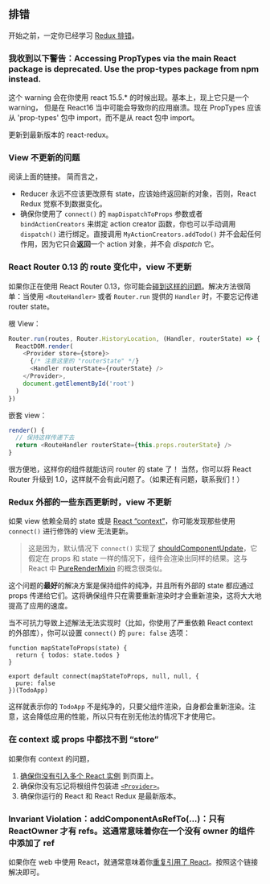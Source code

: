 ## 排错

开始之前，一定你已经学习 [Redux 排错](http://redux.js.org/docs/Troubleshooting.html)。

### 我收到以下警告：Accessing PropTypes via the main React package is deprecated. Use the prop-types package from npm instead.  

这个 warning 会在你使用 react 15.5.* 的时候出现。基本上，现上它只是一个 warning， 但是在 React16 当中可能会导致你的应用崩溃。现在 PropTypes 应该从 'prop-types' 包中 import，而不是从 react 包中 import。

更新到最新版本的 react-redux。

### View 不更新的问题

阅读上面的链接。
简而言之，

* Reducer 永远不应该更改原有 state，应该始终返回新的对象，否则，React Redux 觉察不到数据变化。
* 确保你使用了 `connect()` 的 `mapDispatchToProps` 参数或者 `bindActionCreators` 来绑定 action creator 函数，你也可以手动调用 `dispatch()` 进行绑定。直接调用 `MyActionCreators.addTodo()` 并不会起任何作用，因为它只会**返回**一个 action 对象，并不会 *dispatch* 它。

### React Router 0.13 的 route 变化中，view 不更新

如果你正在使用 React Router 0.13，你可能会[碰到这样的问题](https://github.com/reactjs/react-redux/issues/43)。解决方法很简单：当使用 `<RouteHandler>` 或者 `Router.run` 提供的 `Handler` 时，不要忘记传递 router state。

根 View：

```js
Router.run(routes, Router.HistoryLocation, (Handler, routerState) => { // 注意这里的 "routerState"
  ReactDOM.render(
    <Provider store={store}>
      {/* 注意这里的 "routerState" */}
      <Handler routerState={routerState} />
    </Provider>,
    document.getElementById('root')
  )
})
```

嵌套 view：

```js
render() {
  // 保持这样传递下去
  return <RouteHandler routerState={this.props.routerState} />
}
```

很方便地，这样你的组件就能访问 router 的 state 了！
当然，你可以将 React Router 升级到 1.0，这样就不会有此问题了。（如果还有问题，联系我们！）

### Redux 外部的一些东西更新时，view 不更新

如果 view 依赖全局的 state 或是 [React “context”](http://facebook.github.io/react/docs/context.html)，你可能发现那些使用 `connect()` 进行修饰的 view 无法更新。

>这是因为，默认情况下 `connect()` 实现了 [shouldComponentUpdate](https://facebook.github.io/react/docs/component-specs.html#updating-shouldcomponentupdate)，它假定在 props 和 state 一样的情况下，组件会渲染出同样的结果。这与 React 中 [PureRenderMixin](https://facebook.github.io/react/docs/pure-render-mixin.html) 的概念很类似。

这个问题的**最好**的解决方案是保持组件的纯净，并且所有外部的 state 都应通过 props 传递给它们。这将确保组件只在需要重新渲染时才会重新渲染，这将大大地提高了应用的速度。

当不可抗力导致上述解法无法实现时（比如，你使用了严重依赖 React context 的外部库），你可以设置 `connect()` 的 `pure: false` 选项：

```
function mapStateToProps(state) {
  return { todos: state.todos }
}

export default connect(mapStateToProps, null, null, {
  pure: false
})(TodoApp)
```

这样就表示你的 `TodoApp` 不是纯净的，只要父组件渲染，自身都会重新渲染。注意，这会降低应用的性能，所以只有在别无他法的情况下才使用它。

### 在 context 或 props 中都找不到 “store”

如果你有 context 的问题，

1. [确保你没有引入多个 React 实例](https://medium.com/@dan_abramov/two-weird-tricks-that-fix-react-7cf9bbdef375) 到页面上。
2. 确保你没有忘记将根组件包装进 [`<Provider>`](#provider-store)。
3. 确保你运行的 React 和 React Redux 是最新版本。

### Invariant Violation：addComponentAsRefTo(...)：只有 ReactOwner 才有 refs。这通常意味着你在一个没有 owner 的组件中添加了 ref

如果你在 web 中使用 React，就通常意味着你[重复引用了 React](https://medium.com/@dan_abramov/two-weird-tricks-that-fix-react-7cf9bbdef375)。按照这个链接解决即可。
